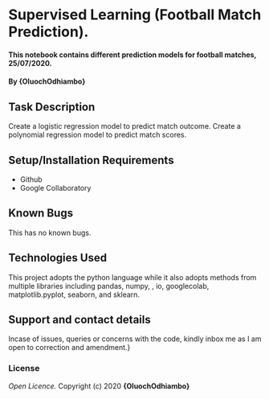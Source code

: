# Supervised Learning (Football Match Prediction).
#### This notebook contains different prediction models for football matches, 25/07/2020.
#### By **{OluochOdhiambo}**
## Task Description
Create a logistic regression model to predict match outcome. 
Create a polynomial regression model to predict match scores.
## Setup/Installation Requirements
* Github
* Google Collaboratory
## Known Bugs
This has no known bugs.
## Technologies Used
This project adopts the python language while it also adopts methods from multiple libraries including pandas, numpy, , io, googlecolab, matplotlib.pyplot, seaborn, and sklearn.
## Support and contact details
Incase of issues, queries or concerns with the code, kindly inbox me as I am open to correction and amendment.}
### License
*Open Licence.*
Copyright (c) 2020 **{OluochOdhiambo}**
